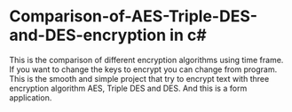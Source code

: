 # Comparison-of-AES-Triple-DES-and-DES-encryption in c#
This is the comparison of different encryption algorithms using time frame.
If you want to change the keys to encrypt you can change from program.
This is the smooth and simple project that try to encrypt text with three encryption algorithm AES, Triple DES and DES.
And this is a form application.
